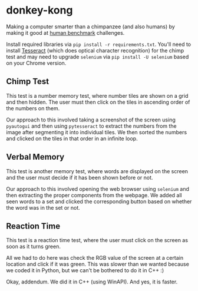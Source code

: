 # donkey-kong

Making a computer smarter than a chimpanzee (and also humans) by making it good at [human benchmark](https://humanbenchmark.com/) challenges.

Install required libraries via `pip install -r requirements.txt`. You'll need to install [Tesseract](https://github.com/UB-Mannheim/tesseract/wiki) (which does optical character recognition) for the chimp test and may need to upgrade `selenium` via `pip install -U selenium` based on your Chrome version.

## Chimp Test

This test is a number memory test, where number tiles are shown on a grid and then hidden. The user must then click on the tiles in ascending order of the numbers on them.

Our approach to this involved taking a screenshot of the screen using `pyautogui` and then using `pytesseract` to extract the numbers from the image after segmenting it into individual tiles. We then sorted the numbers and clicked on the tiles in that order in an infinite loop.

## Verbal Memory

This test is another memory test, where words are displayed on the screen and the user must decide if it has been shown before or not.

Our approach to this involved opening the web browser using `selenium` and then extracting the proper components from the webpage. We added all seen words to a set and clicked the corresponding button based on whether the word was in the set or not.

## Reaction Time

This test is a reaction time test, where the user must click on the screen as soon as it turns green.

All we had to do here was check the RGB value of the screen at a certain location and click if it was green. This was slower than we wanted because we coded it in Python, but we can't be bothered to do it in C++ :)

Okay, addendum. We did it in C++ (using WinAPI). And yes, it is faster.
